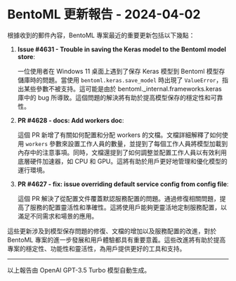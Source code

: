 # BentoML 更新報告 - 2024-04-02

根據收到的郵件內容，BentoML 專案最近的重要更新包括以下幾點：



1. **Issue #4631 - Trouble in saving the Keras model to the Bentoml model store**:

   一位使用者在 Windows 11 桌面上遇到了保存 Keras 模型到 Bentoml 模型存儲庫時的問題。當使用 `bentoml.keras.save_model` 時出現了 `ValueError`，指出某些參數不被支持。這可能是由於 bentoml._internal.frameworks.keras 庫中的 bug 所導致。這個問題的解決將有助於提高模型保存的穩定性和可靠性。



2. **PR #4628 - docs: Add workers doc**:

   這個 PR 新增了有關如何配置和分配 workers 的文檔。文檔詳細解釋了如何使用 `workers` 參數來設置工作人員的數量，並提到了每個工作人員將模型加載到內存中的注意事項。同時，文檔還提到了如何調整並配置工作人員以有效利用底層硬件加速器，如 CPU 和 GPU。這將有助於用戶更好地管理和優化模型的運行環境。



3. **PR #4627 - fix: issue overriding default service config from config file**:

   這個 PR 解決了從配置文件覆蓋默認服務配置的問題。通過修復相關問題，提高了服務的配置靈活性和準確性。這將使用戶能夠更靈活地定制服務配置，以滿足不同需求和場景的應用。



這些更新涉及到模型保存問題的修復、文檔的增加以及服務配置的改進，對於 BentoML 專案的進一步發展和用戶體驗都具有重要意義。這些改進將有助於提高專案的穩定性、功能性和靈活性，為用戶提供更好的工具和支持。



---



以上報告由 OpenAI GPT-3.5 Turbo 模型自動生成。